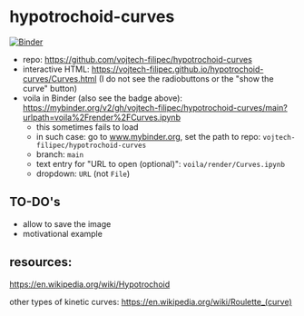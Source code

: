 # hypotrochoid-curves

[![Binder](https://mybinder.org/badge_logo.svg)](https://mybinder.org/v2/gh/vojtech-filipec/hypotrochoid-curves/main?labpath=voila%2Frender%2FCurves.ipynb)


- repo: https://github.com/vojtech-filipec/hypotrochoid-curves
- interactive HTML: https://vojtech-filipec.github.io/hypotrochoid-curves/Curves.html (I do not see the radiobuttons or the "show the curve" button)
- voila in Binder (also see the badge above): https://mybinder.org/v2/gh/vojtech-filipec/hypotrochoid-curves/main?urlpath=voila%2Frender%2FCurves.ipynb
  - this sometimes fails to load 
  - in such case: go to www.mybinder.org, set the path to repo: `vojtech-filipec/hypotrochoid-curves`
  - branch: `main`
  - text entry for "URL to open (optional)": `voila/render/Curves.ipynb`
  - dropdown: `URL` (not `File`)

## TO-DO's
- allow to save the image
- motivational example


## resources:
https://en.wikipedia.org/wiki/Hypotrochoid

other types of kinetic curves: https://en.wikipedia.org/wiki/Roulette_(curve)

